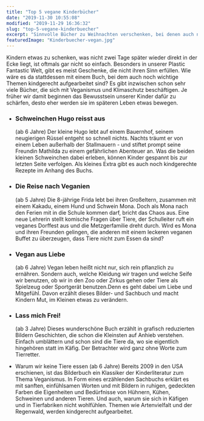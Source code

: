 ```yaml
---
title: "Top 5 vegane Kinderbücher"
date: "2019-11-30 10:55:08"
modified: "2019-11-29 16:36:32"
slug: "top-5-vegane-kinderbuecher"
excerpt: "Sinnvolle Bücher zu Weihnachten verschenken, bei denen auch noch spielerisch etwas über Veganismus und den Klimaschutz gelernt wird? Oh yes please! "
featuredImage: "Kinderbuecher-vegan.jpg"
---
```


Kindern etwas zu schenken, was nicht zwei Tage später wieder direkt in der Ecke liegt, ist oftmals gar nicht so einfach. Besonders in unserer Plastic Fantastic Welt, gibt es meist Geschenke, die nicht ihren Sinn erfüllen. Wie wäre es da stattdessen mit einem Buch, bei dem auch noch wichtige Themen kindgerecht aufgearbeitet sind? Es gibt inzwischen schon sehr viele Bücher, die sich mit Veganismus und Klimaschutz beschäftigen. Je früher wir damit beginnen das Bewusstsein unserer Kinder dafür zu schärfen, desto eher werden sie im späteren Leben etwas bewegen.

*   ### Schweinchen Hugo reisst aus
    
    (ab 6 Jahre) Der kleine Hugo lebt auf einem Bauernhof, seinem neugierigen Rüssel entgeht so schnell nichts. Nachts träumt er von einem Leben außerhalb der Stallmauern - und stiftet prompt seine Freundin Mathilda zu einem gefährlichen Abenteuer an. Was die beiden kleinen Schweinchen dabei erleben, können Kinder gespannt bis zur letzten Seite verfolgen. Als kleines Extra gibt es auch noch kindgerechte Rezepte im Anhang des Buchs.
*   ### Die Reise nach Veganien
    
    (ab 5 Jahre) Die 8-jährige Frida lebt bei ihren Großeltern, zusammen mit einem Kakadu, einem Hund und Schwein Mona. Doch als Mona nach den Ferien mit in die Schule kommen darf, bricht das Chaos aus. Eine neue Lehrerin stellt komische Fragen über Tiere, der Schulleiter ruft ein veganes Dorffest aus und die Metzgerfamilie dreht durch. Wird es Mona und ihren Freunden gelingen, die anderen mit einem leckeren veganen Buffet zu überzeugen, dass Tiere nicht zum Essen da sind?
*   ### Vegan aus Liebe
    
    (ab 6 Jahre) Vegan leben heißt nicht nur, sich rein pflanzlich zu ernähren. Sondern auch, welche Kleidung wir tragen und welche Seife wir benutzen, ob wir in den Zoo oder Zirkus gehen oder Tiere als Spielzeug oder Sportgerät benutzen.Denn es geht dabei um Liebe und Mitgefühl. Davon erzählt dieses Bilder- und Sachbuch und macht Kindern Mut, im Kleinen etwas zu verändern.
*   ### Lass mich Frei!
    
    (ab 3 Jahre) Dieses wunderschöne Buch erzählt in grafisch reduzierten Bildern Geschichten, die schon die Kleinsten auf Anhieb verstehen. Einfach umblättern und schon sind die Tiere da, wo sie eigentlich hingehören statt im Käfig. Der Betrachter wird ganz ohne Worte zum Tierretter.
*   Warum wir keine Tiere essen (ab 6 Jahre) Bereits 2009 in den USA erschienen, ist das Bilderbuch ein Klassiker der Kinderliteratur zum Thema Veganismus. In Form eines erzählenden Sachbuchs erklärt es mit sanften, einfühlsamen Worten und mit Bildern in ruhigen, gedeckten Farben die Eigenheiten und Bedürfnisse von Hühnern, Kühen, Schweinen und anderen Tieren. Und auch, warum sie sich in Käfigen und in Tierfabriken nicht wohlfühlen. Themen wie Artenvielfalt und der Regenwald, werden kindgerecht aufgearbeitet.